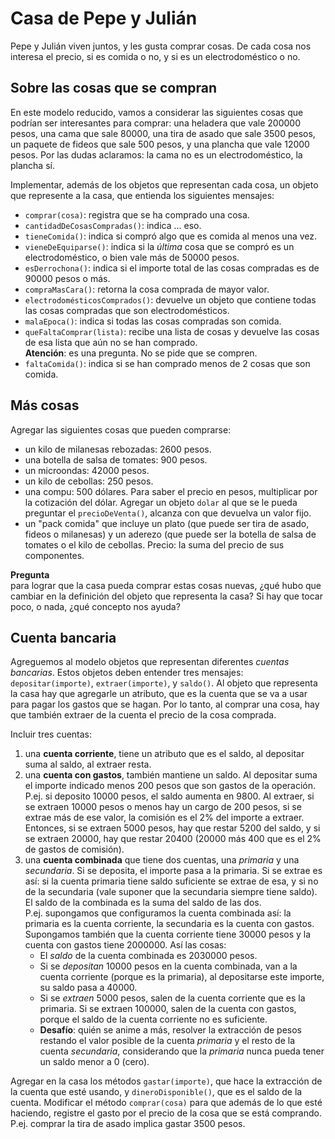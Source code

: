 # Casa de Pepe y Julián

Pepe y Julián viven juntos, y les gusta comprar cosas. 
De cada cosa nos interesa el precio, si es comida o no, y si es un electrodoméstico o no.

## Sobre las cosas que se compran
En este modelo reducido, vamos a considerar las siguientes cosas que podrían ser interesantes para comprar: una heladera que vale 200000 pesos, una cama que sale 80000, una tira de asado que sale 3500 pesos, un paquete de fideos que sale 500 pesos, y una plancha que vale 12000 pesos. Por las dudas aclaramos: la cama no es un electrodoméstico, la plancha sí.

Implementar, además de los objetos que representan cada cosa, un objeto que represente a la casa, que entienda los siguientes mensajes:
- `comprar(cosa)`: registra que se ha comprado una cosa.
- `cantidadDeCosasCompradas()`: indica ... eso.
- `tieneComida()`: indica si compró algo que es comida al menos una vez.
- `vieneDeEquiparse()`: indica si la _última_ cosa que se compró es un electrodoméstico, o bien vale más de 50000 pesos.
- `esDerrochona()`: indica si el importe total de las cosas compradas es de 90000 pesos o más.
- `compraMasCara()`: retorna la cosa comprada de mayor valor.
- `electrodomésticosComprados()`: devuelve un objeto que contiene todas las cosas compradas que son electrodomésticos. 
- `malaEpoca()`: indica si todas las cosas compradas son comida.
- `queFaltaComprar(lista)`: recibe una lista de cosas y devuelve las cosas de esa lista que aún no se han comprado. <br>
  **Atención**: es una pregunta. No se pide que se compren. 
- `faltaComida()`: indica si se han comprado menos de 2 cosas que son comida.


## Más cosas
Agregar las siguientes cosas que pueden comprarse:
- un kilo de milanesas rebozadas: 2600 pesos.
- una botella de salsa de tomates: 900 pesos.
- un microondas: 42000 pesos.
- un kilo de cebollas: 250 pesos.
- una compu: 500 dólares. Para saber el precio en pesos, multiplicar por la cotización del dólar. Agregar un objeto `dolar` al que se le pueda preguntar el `precioDeVenta()`, alcanza con que devuelva un valor fijo. 
- un "pack comida" que incluye un plato (que puede ser tira de asado, fideos o milanesas) y un aderezo (que puede ser la botella de salsa de tomates o el kilo de cebollas. Precio: la suma del precio de sus componentes.

**Pregunta**  
para lograr que la casa pueda comprar estas cosas nuevas, ¿qué hubo que cambiar en la definición del objeto que representa la casa? Si hay que tocar poco, o nada, ¿qué concepto nos ayuda?


## Cuenta bancaria
Agreguemos al modelo objetos que representan diferentes _cuentas bancarias_. Estos objetos deben entender tres mensajes: `depositar(importe)`, `extraer(importe)`, y `saldo()`. 
Al objeto que representa la casa hay que agregarle un atributo,
 que es la cuenta que se va a usar para pagar los gastos que se hagan. 
 Por lo tanto, al comprar una cosa, hay que también extraer de la cuenta el precio de la cosa comprada.     


Incluir tres cuentas:
1. una **cuenta corriente**, 
tiene un atributo que es el saldo, al depositar suma al saldo, al extraer resta.
1. una **cuenta con gastos**, también mantiene un saldo.
 Al depositar suma el importe indicado menos 200 pesos que son gastos de la operación.
  P.ej. si deposito 10000 pesos, el saldo aumenta en 9800.
   Al extraer, si se extraen 10000 pesos o menos hay un cargo de 200 pesos,
    si se extrae más de ese valor, la comisión es el 2% del importe a extraer. 
    Entonces, si se extraen 5000 pesos, hay que restar 5200 del saldo,
     y si se extraen 20000, hay que restar 20400
      (20000 más 400 que es el 2% de gastos de comisión).
1. una **cuenta combinada** que tiene dos cuentas, una _primaria_ y una _secundaria_.
 Si se deposita, el importe pasa a la primaria. Si se extrae es así: si la cuenta primaria tiene saldo suficiente se extrae de esa,
  y si no de la secundaria (vale suponer que la secundaria siempre tiene saldo). El saldo de la combinada es la suma del saldo de las dos. <br>
P.ej. supongamos que configuramos la cuenta combinada así: la primaria es la cuenta corriente, la secundaria es la cuenta con gastos. Supongamos también que la cuenta corriente tiene 30000 pesos y la cuenta con gastos tiene 2000000. Así las cosas:
	- El _saldo_ de la cuenta combinada es 2030000 pesos.
	- Si se _depositan_ 10000 pesos en la cuenta combinada, van a la cuenta corriente (porque es la primaria), al depositarse este importe, su saldo pasa a 40000. 
	- Si se _extraen_ 5000 pesos, salen de la cuenta corriente que es la primaria. Si se extraen 100000, salen de la cuenta con gastos, porque el saldo de la cuenta corriente no es suficiente.
	- **Desafío**: quién se anime a más, resolver la extracción de pesos restando el valor posible de la cuenta _primaria_ y el resto de la cuenta _secundaria_, considerando que la _primaria_ nunca pueda tener un saldo menor a 0 (cero). 

Agregar en la casa los métodos `gastar(importe)`, que hace la extracción de la cuenta que esté usando, y `dineroDisponible()`, que es el saldo de la cuenta. 
Modificar el método `comprar(cosa)` para que además de lo que esté haciendo,
 registre el gasto por el precio de la cosa que se está comprando. P.ej. comprar la tira de asado implica gastar 3500 pesos.

